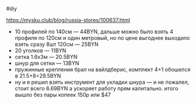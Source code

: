 #diy

https://mysku.club/blog/russia-stores/100637.html
- 10 профилей по 140см — 44BYN, дальше можно было взять 4 профиля по 120см и один метровый, но по цене выгоднее выходило взять сразу 8шт 120см — 25BYN
- 20 уголков — 11BYN
- сетка 1.6х3м — 20.5BYN
- шнур для сетки — 13BYN
- пружинные крепления брал на вайлдберис, комплект 4+1 обошелся в 21.5+8=29.5BYN
- ну и я решил взять инструмент для укладки шнура — и не пожалел, стоит всего 6.69BYN а ускоряет работу прям капитально.
итого вышло без пары копеек 150р или $47